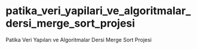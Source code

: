 # patika_veri_yapilari_ve_algoritmalar_dersi_merge_sort_projesi
Patika Veri Yapıları ve Algoritmalar Dersi Merge Sort Projesi
